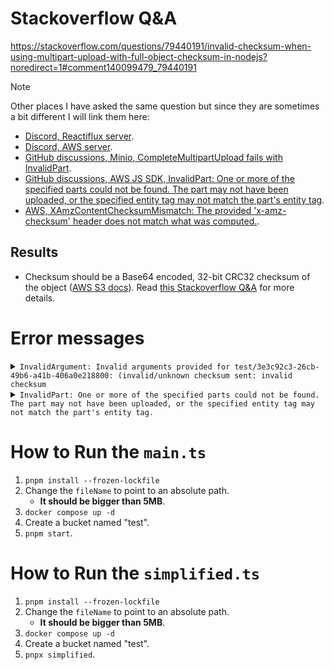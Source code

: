 # Stackoverflow Q&A

https://stackoverflow.com/questions/79440191/invalid-checksum-when-using-multipart-upload-with-full-object-checksum-in-nodejs?noredirect=1#comment140099479_79440191

> [!NOTE]
>
> Other places I have asked the same question but since they are sometimes a bit different I will link them here:
>
> - [Discord, Reactiflux server](https://discord.com/channels/102860784329052160/145170347921113088/1339859485560147999).
> - [Discord, AWS server](https://discord.com/channels/423842546947457024/1339901868087840789/1339901868087840789).
> - [GitHub discussions, Minio, CompleteMultipartUpload fails with InvalidPart](https://github.com/minio/minio/discussions/16770).
> - [GitHub discussions, AWS JS SDK, InvalidPart: One or more of the specified parts could not be found. The part may not have been uploaded, or the specified entity tag may not match the part's entity tag](https://github.com/aws/aws-sdk-js-v3/discussions/6883).
> - [AWS, XAmzContentChecksumMismatch: The provided 'x-amz-checksum' header does not match what was computed.](https://repost.aws/questions/QU5H7iryj4S3q4u5-UCsmasQ/xamzcontentchecksummismatch-the-provided-x-amz-checksum-header-does-not-match-what-was-computed).

## Results

- Checksum should be a Base64 encoded, 32-bit CRC32 checksum of the object ([AWS S3 docs](https://docs.aws.amazon.com/AWSJavaScriptSDK/v3/latest/Package/-aws-sdk-client-s3/Interface/CompleteMultipartUploadCommandInput/)). Read [this Stackoverflow Q&A](https://stackoverflow.com/a/79440513/8784518) for more details.

# Error messages

<details>
<summary>
<code>InvalidArgument: Invalid arguments provided for test/3e3c92c3-26cb-49b6-a41b-406a0e218800: (invalid/unknown checksum sent: invalid checksum</code>
</summary>

```bash
[kasir@kasir-lifebooke736 bugs]$ pnpx ts-node simplified.ts
/home/kasir/projects/bugs/node_modules/.pnpm/@smithy+smithy-client@4.1.3/node_modules/@smithy/smithy-client/dist-cjs/index.js:867
  const response = new exceptionCtor({
                   ^
InvalidArgument: Invalid arguments provided for test/3e3c92c3-26cb-49b6-a41b-406a0e218800: (invalid/unknown checksum sent: invalid checksum)
    at throwDefaultError (/home/kasir/projects/bugs/node_modules/.pnpm/@smithy+smithy-client@4.1.3/node_modules/@smithy/smithy-client/dist-cjs/index.js:867:20)
    at /home/kasir/projects/bugs/node_modules/.pnpm/@smithy+smithy-client@4.1.3/node_modules/@smithy/smithy-client/dist-cjs/index.js:876:5
    at de_CommandError (/home/kasir/projects/bugs/node_modules/.pnpm/@aws-sdk+client-s3@3.744.0_aws-crt@1.25.3/node_modules/@aws-sdk/client-s3/dist-cjs/index.js:4970:14)
    at processTicksAndRejections (node:internal/process/task_queues:105:5)
    at async /home/kasir/projects/bugs/node_modules/.pnpm/@smithy+middleware-serde@4.0.2/node_modules/@smithy/middleware-serde/dist-cjs/index.js:35:20
    at async /home/kasir/projects/bugs/node_modules/.pnpm/@aws-sdk+middleware-sdk-s3@3.744.0/node_modules/@aws-sdk/middleware-sdk-s3/dist-cjs/index.js:483:18
    at async /home/kasir/projects/bugs/node_modules/.pnpm/@smithy+middleware-retry@4.0.4/node_modules/@smithy/middleware-retry/dist-cjs/index.js:321:38
    at async /home/kasir/projects/bugs/node_modules/.pnpm/@aws-sdk+middleware-sdk-s3@3.744.0/node_modules/@aws-sdk/middleware-sdk-s3/dist-cjs/index.js:109:22
    at async /home/kasir/projects/bugs/node_modules/.pnpm/@aws-sdk+middleware-sdk-s3@3.744.0/node_modules/@aws-sdk/middleware-sdk-s3/dist-cjs/index.js:136:14
    at async /home/kasir/projects/bugs/node_modules/.pnpm/@aws-sdk+middleware-logger@3.734.0/node_modules/@aws-sdk/middleware-logger/dist-cjs/index.js:33:22 {
  '$fault': 'client',
  '$metadata': {
    httpStatusCode: 400,
    requestId: '182420C19E2100F0',
    extendedRequestId: 'dd9025bab4ad464b049177c95eb6ebf374d3b3fd1af9251148b658df7ac2e3e8',
    cfId: undefined,
    attempts: 1,
    totalRetryDelay: 0
  },
  Code: 'InvalidArgument',
  Key: '3e3c92c3-26cb-49b6-a41b-406a0e218800',
  BucketName: 'test',
  Resource: '/test/3e3c92c3-26cb-49b6-a41b-406a0e218800',
  RequestId: '182420C19E2100F0',
  HostId: 'dd9025bab4ad464b049177c95eb6ebf374d3b3fd1af9251148b658df7ac2e3e8'
}
```

</details>

<details>
<summary>
<code>InvalidPart: One or more of the specified parts could not be found.  The part may not have been uploaded, or the specified entity tag may not match the part's entity tag.</code>
</summary>

```bash
/home/kasir/projects/bugs/node_modules/.pnpm/@smithy+smithy-client@4.1.3/node_modules/@smithy/smithy-client/dist-cjs/index.js:867
  const response = new exceptionCtor({
                   ^
InvalidPart: One or more of the specified parts could not be found.  The part may not have been uploaded, or the specified entity tag may not match the part's entity tag.
    at throwDefaultError (/home/kasir/projects/bugs/node_modules/.pnpm/@smithy+smithy-client@4.1.3/node_modules/@smithy/smithy-client/dist-cjs/index.js:867:20)
    at /home/kasir/projects/bugs/node_modules/.pnpm/@smithy+smithy-client@4.1.3/node_modules/@smithy/smithy-client/dist-cjs/index.js:876:5
    at de_CommandError (/home/kasir/projects/bugs/node_modules/.pnpm/@aws-sdk+client-s3@3.744.0/node_modules/@aws-sdk/client-s3/dist-cjs/index.js:4970:14)
    at processTicksAndRejections (node:internal/process/task_queues:105:5)
    at async /home/kasir/projects/bugs/node_modules/.pnpm/@smithy+middleware-serde@4.0.2/node_modules/@smithy/middleware-serde/dist-cjs/index.js:35:20
    at async /home/kasir/projects/bugs/node_modules/.pnpm/@aws-sdk+middleware-sdk-s3@3.744.0/node_modules/@aws-sdk/middleware-sdk-s3/dist-cjs/index.js:483:18
    at async /home/kasir/projects/bugs/node_modules/.pnpm/@smithy+middleware-retry@4.0.4/node_modules/@smithy/middleware-retry/dist-cjs/index.js:321:38
    at async /home/kasir/projects/bugs/node_modules/.pnpm/@aws-sdk+middleware-sdk-s3@3.744.0/node_modules/@aws-sdk/middleware-sdk-s3/dist-cjs/index.js:109:22
    at async /home/kasir/projects/bugs/node_modules/.pnpm/@aws-sdk+middleware-sdk-s3@3.744.0/node_modules/@aws-sdk/middleware-sdk-s3/dist-cjs/index.js:136:14
    at async /home/kasir/projects/bugs/node_modules/.pnpm/@aws-sdk+middleware-logger@3.734.0/node_modules/@aws-sdk/middleware-logger/dist-cjs/index.js:33:22 {
  '$fault': 'client',
  '$metadata': {
    httpStatusCode: 400,
    requestId: '1823FF7D5AB53B0B',
    extendedRequestId: 'dd9025bab4ad464b049177c95eb6ebf374d3b3fd1af9251148b658df7ac2e3e8',
    cfId: undefined,
    attempts: 1,
    totalRetryDelay: 0
  },
  Code: 'InvalidPart',
  Key: '67aa9fb3-86a8-459f-9a63-b23c9c2a22f7',
  BucketName: 'test',
  Resource: '/test/67aa9fb3-86a8-459f-9a63-b23c9c2a22f7',
  RequestId: '1823FF7D5AB53B0B',
  HostId: 'dd9025bab4ad464b049177c95eb6ebf374d3b3fd1af9251148b658df7ac2e3e8'
}
 ELIFECYCLE  Command failed with exit code 1.
```

</details>

# How to Run the `main.ts`

1. `pnpm install --frozen-lockfile`
2. Change the `fileName` to point to an absolute path.
   - **It should be bigger than 5MB**.
3. `docker compose up -d`
4. Create a bucket named "test".
5. `pnpm start`.

# How to Run the `simplified.ts`

1. `pnpm install --frozen-lockfile`
2. Change the `fileName` to point to an absolute path.
   - **It should be bigger than 5MB**.
3. `docker compose up -d`
4. Create a bucket named "test".
5. `pnpx simplified`.
